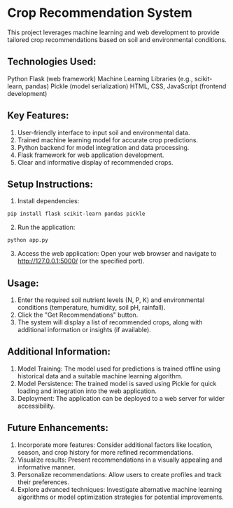 # Crop Recommendation System
This project leverages machine learning and web development to provide tailored crop recommendations based on soil and environmental conditions.

## Technologies Used:
Python
Flask (web framework)
Machine Learning Libraries (e.g., scikit-learn, pandas)
Pickle (model serialization)
HTML, CSS, JavaScript (frontend development)

## Key Features:
1. User-friendly interface to input soil and environmental data.
2. Trained machine learning model for accurate crop predictions.
3. Python backend for model integration and data processing.
4. Flask framework for web application development.
5. Clear and informative display of recommended crops.

## Setup Instructions:
1. Install dependencies:
```Bash
pip install flask scikit-learn pandas pickle
```

2. Run the application:
```Bash
python app.py
```

3. Access the web application:
Open your web browser and navigate to http://127.0.0.1:5000/ (or the specified port).

## Usage:
1. Enter the required soil nutrient levels (N, P, K) and environmental conditions (temperature, humidity, soil pH, rainfall).
2. Click the "Get Recommendations" button.
3. The system will display a list of recommended crops, along with additional information or insights (if available).

## Additional Information:
1. Model Training: The model used for predictions is trained offline using historical data and a suitable machine learning algorithm.
2. Model Persistence: The trained model is saved using Pickle for quick loading and integration into the web application.
3. Deployment: The application can be deployed to a web server for wider accessibility.

## Future Enhancements:
1. Incorporate more features: Consider additional factors like location, season, and crop history for more refined recommendations.
2. Visualize results: Present recommendations in a visually appealing and informative manner.
3. Personalize recommendations: Allow users to create profiles and track their preferences.
4. Explore advanced techniques: Investigate alternative machine learning algorithms or model optimization strategies for potential improvements.
